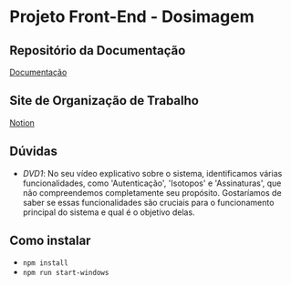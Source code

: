 # Projeto Front-End - Dosimagem

## Repositório da Documentação
[Documentação](https://github.com/mlutegar/projeto_front_end_ibmec_2024_2)

## Site de Organização de Trabalho
[Notion](https://www.notion.so/7ba347855e59451a9e49eeecd1b7017b?v=5eb206fc8fb74f3ca6f74c93c2dbb7ce&pvs=4)

## Dúvidas
- *DVD1*: No seu vídeo explicativo sobre o sistema, identificamos várias funcionalidades, como 'Autenticação', 'Isotopos' e 'Assinaturas', que não compreendemos completamente seu propósito. Gostaríamos de saber se essas funcionalidades são cruciais para o funcionamento principal do sistema e qual é o objetivo delas.

## Como instalar
- `npm install`
- `npm run start-windows`

